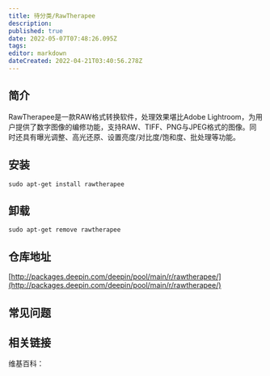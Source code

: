 ```yaml
---
title: 待分类/RawTherapee
description: 
published: true
date: 2022-05-07T07:48:26.095Z
tags: 
editor: markdown
dateCreated: 2022-04-21T03:40:56.278Z
---
```


## 简介

RawTherapee是一款RAW格式转换软件，处理效果堪比Adobe Lightroom，为用户提供了数字图像的编修功能，支持RAW、TIFF、PNG与JPEG格式的图像。同时还具有曝光调整、高光还原、设置亮度/对比度/饱和度、批处理等功能。

## 安装

`sudo apt-get install rawtherapee`

## 卸载

`sudo apt-get remove rawtherapee`

## 仓库地址

[http://packages.deepin.com/deepin/pool/main/r/rawtherapee/](http://packages.deepin.com/deepin/pool/main/r/rawtherapee/)

## 常见问题

## 相关链接

维基百科：
